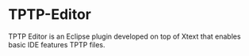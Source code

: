 # TPTP-Editor
TPTP Editor is an Eclipse plugin developed on top of Xtext that enables basic IDE features TPTP files.
